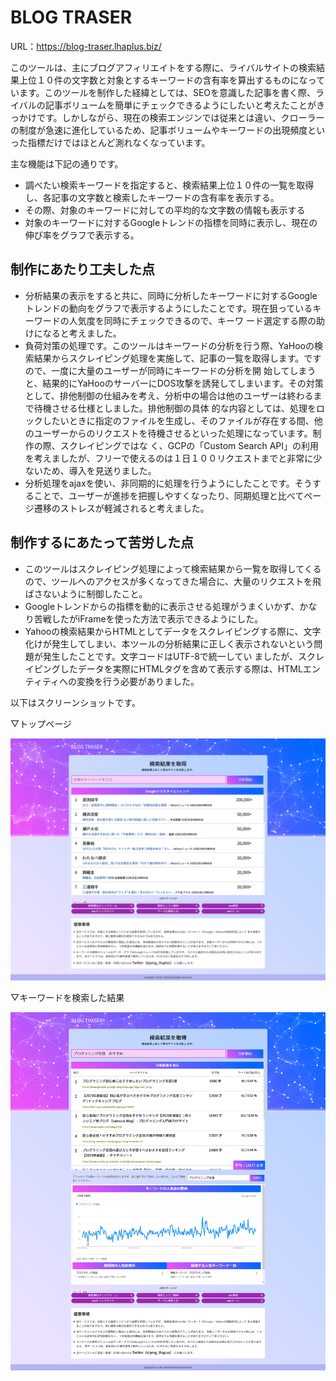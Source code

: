 # BLOG TRASER
URL：<a href="https://blog-traser.lhaplus.biz/" target="_blank">https://blog-traser.lhaplus.biz/</a>

<p>
  このツールは、主にブログアフィリエイトをする際に、ライバルサイトの検索結果上位１０件の文字数と対象とするキーワードの含有率を算出するものになっています。このツールを制作した経緯としては、SEOを意識した記事を書く際、ライバルの記事ボリュームを簡単にチェックできるようにしたいと考えたことがきっかけです。しかしながら、現在の検索エンジンでは従来とは違い、クローラーの制度が急速に進化しているため、記事ボリュームやキーワードの出現頻度といった指標だけではほとんど測れなくなっています。
</p>

<p>主な機能は下記の通りです。</p>

<ul>
    <li>調べたい検索キーワードを指定すると、検索結果上位１０件の一覧を取得し、各記事の文字数と検索したキーワードの含有率を表示する。</li>
    <li>その際、対象のキーワードに対しての平均的な文字数の情報も表示する</li>
    <li>対象のキーワードに対するGoogleトレンドの指標を同時に表示し、現在の伸び率をグラフで表示する。</li>
</ul>

## 制作にあたり工夫した点
<ul>
    <li>
        分析結果の表示をすると共に、同時に分析したキーワードに対するGoogleトレンドの動向をグラフで表示するようにしたことです。現在狙っているキーワードの人気度を同時にチェックできるので、キーワ     ード選定する際の助けになると考えました。
    </li>
    <li>
    負荷対策の処理です。このツールはキーワードの分析を行う際、YaHooの検索結果からスクレイピング処理を実施して、記事の一覧を取得します。ですので、一度に大量のユーザーが同時にキーワードの分析を開     始してしまうと、結果的にYaHooのサーバーにDOS攻撃を誘発してしまいます。その対策として、排他制御の仕組みを考え、分析中の場合は他のユーザーは終わるまで待機させる仕様としました。排他制御の具体     的な内容としては、処理をロックしたいときに指定のファイルを生成し、そのファイルが存在する間、他のユーザーからのリクエストを待機させるといった処理になっています。制作の際、スクレイピングではな     く、GCPの「Custom Search API」の利用を考えましたが、フリーで使えるのは１日１００リクエストまでと非常に少ないため、導入を見送りました。
    </li>
    <li>
        分析処理をajaxを使い、非同期的に処理を行うようにしたことです。そうすることで、ユーザーが進捗を把握しやすくなったり、同期処理と比べてページ遷移のストレスが軽減されると考えました。
    </li>
</ul>

## 制作するにあたって苦労した点
<ul>
    <li>このツールはスクレイピング処理によって検索結果から一覧を取得してくるので、ツールへのアクセスが多くなってきた場合に、大量のリクエストを飛ばさないように制御したこと。</li>
    <li>Googleトレンドからの指標を動的に表示させる処理がうまくいかず、かなり苦戦したがiFrameを使った方法で表示できるようにした。</li>
    <li>
        Yahooの検索結果からHTMLとしてデータをスクレイピングする際に、文字化けが発生してしまい、本ツールの分析結果に正しく表示されないという問題が発生したことです。文字コードはUTF-8で統一してい         ましたが、スクレイピングしたデータを実際にHTMLタグを含めて表示する際は、HTMLエンティティへの変換を行う必要がありました。
    </li>
</ul>

<p>以下はスクリーンショットです。</p>

<p>▽トップページ</p>
<img src="res-ss.png">

<p>▽キーワードを検索した結果</p>
<img src="top-ss.png">
